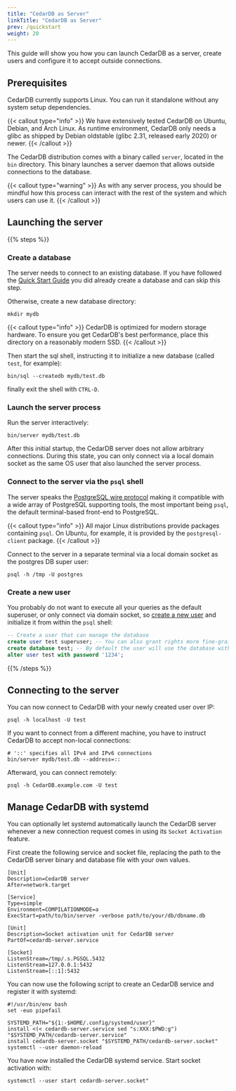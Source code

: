 ```yaml
---
title: "CedarDB as Server"
linkTitle: "CedarDB as Server"
prev: /quickstart
weight: 20
---
```


This guide will show you how you can launch CedarDB as a server, create users and configure it to accept outside
connections.

## Prerequisites

CedarDB currently supports Linux. You can run it standalone without any system setup dependencies.

{{< callout type="info" >}}
We have extensively tested CedarDB on Ubuntu, Debian, and Arch Linux.
As runtime environment, CedarDB only needs a glibc as shipped by Debian
oldstable (glibc 2.31, released early 2020) or newer.
{{< /callout >}}

The CedarDB distribution comes with a binary called `server`, located in the `bin` directory.
This binary launches a server daemon that allows outside connections to the database.

{{< callout type="warning" >}}
As with any server process, you should be mindful how this process can
interact with the rest of the system and which users can use it.
{{< /callout >}}

## Launching the server

{{% steps %}}

### Create a database

The server needs to connect to an existing database. If you have followed the [Quick Start Guide](../quickstart) you did
already create a database and can skip this step.

Otherwise, create a new database directory:

```shell
mkdir mydb
```

{{< callout type="info" >}}
CedarDB is optimized for modern storage hardware. To ensure you get CedarDB's best performance, place this directory on
a reasonably modern SSD.
{{< /callout >}}

Then start the sql shell, instructing it to initialize a new database (called `test`, for example):

```shell
bin/sql --createdb mydb/test.db
```

finally exit the shell with `CTRL-D`.

### Launch the server process

Run the server interactively:

```shell
bin/server mydb/test.db
```

After this initial startup, the CedarDB server does not allow arbitrary connections.
During this state, you can only connect via a local domain socket as the same OS user that also launched the server
process.

### Connect to the server via the `psql` shell

The server speaks the [PostgreSQL wire protocol](https://www.postgresql.org/docs/current/protocol.html) making it
compatible with a wide array of PostgreSQL supporting tools, the most important being `psql`, the default terminal-based
front-end to PostgreSQL.

{{< callout type="info" >}}
All major Linux distributions provide packages containing `psql`. On Ubuntu, for example, it is provided by
the `postgresql-client` package.
{{< /callout >}}

Connect to the server in a separate terminal via a local domain socket as the postgres DB super user:

```shell
psql -h /tmp -U postgres
```

### Create a new user

You probably do not want to execute all your queries as the default superuser, or only connect via domain socket, so
[create a new user](/docs/references/sqlreference/statements/createrole) and initialize it from within the `psql` shell:

```sql
-- Create a user that can manage the database
create user test superuser; -- You can also grant rights more fine-grained.
create database test; -- By default the user will use the database with its name, so let's create one.
alter user test with password '1234';
```

{{% /steps %}}

## Connecting to the server

You can now connect to CedarDB with your newly created user over IP:

```shell
psql -h localhost -U test
```

If you want to connect from a different machine, you have to instruct CedarDB to accept non-local connections:

```shell
# '::' specifies all IPv4 and IPv6 connections
bin/server mydb/test.db --address=::
```

Afterward, you can connect remotely:

```shell
psql -h CedarDB.example.com -U test
```

## Manage CedarDB with systemd

You can optionally let systemd automatically launch the CedarDB server whenever a new connection request comes in using
its `Socket Activation` feature.

First create the following service and socket file, replacing the path to the CedarDB server binary and database file
with your own values.

```shell {filename="cedardb-server.service"}
[Unit]
Description=CedarDB server
After=network.target

[Service]
Type=simple
Environment=COMPILATIONMODE=a
ExecStart=path/to/bin/server -verbose path/to/your/db/dbname.db
```

```shell {filename="cedardb-server.socket"}
[Unit]
Description=Socket activation unit for CedarDB server
PartOf=cedardb-server.service

[Socket]
ListenStream=/tmp/.s.PGSQL.5432
ListenStream=127.0.0.1:5432
ListenStream=[::1]:5432
```

You can now use the following script to create an CedarDB service and register it with systemd:

```shell {filename="installServices.sh"}
#!/usr/bin/env bash
set -euo pipefail

SYSTEMD_PATH="${1:-$HOME/.config/systemd/user}"
install <(< cedardb-server.service sed "s:XXX:$PWD:g") "$SYSTEMD_PATH/cedardb-server.service"
install cedardb-server.socket "$SYSTEMD_PATH/cedardb-server.socket"
systemctl --user daemon-reload
```

You have now installed the CedarDB systemd service.
Start socket activation with:

```shell
systemctl --user start cedardb-server.socket"
```
